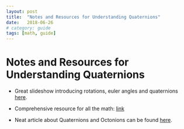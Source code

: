 ```yaml
---
layout: post
title:  "Notes and Resources for Understanding Quaternions"
date:   2018-06-26
# category: guide
tags: [math, guide]
---
```


# Notes and Resources for Understanding Quaternions

- Great slideshow introducing rotations, euler angles and quaternions [here](https://run.usc.edu/cs520-s12/quaternions/quaternions-cs520.pdf).

- Comprehensive resource for all the math: [link](https://www.euclideanspace.com/maths/geometry/rotations/)


- Neat article about Quaternions and Octonions can be found [here](https://www.quantamagazine.org/the-octonion-math-that-could-underpin-physics-20180720/).